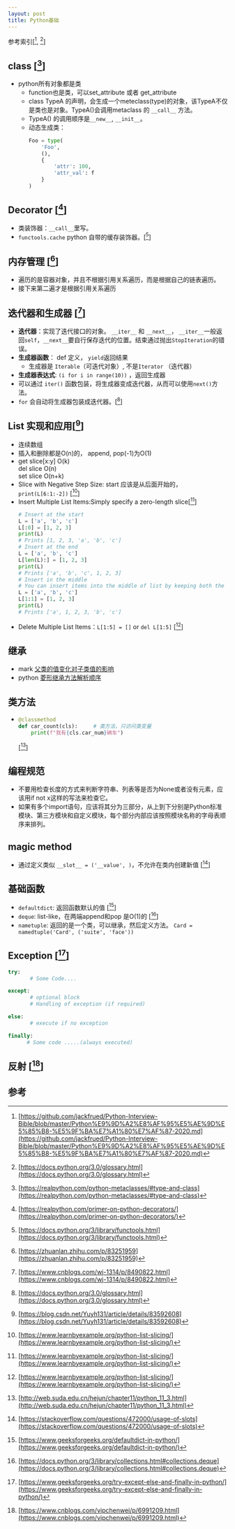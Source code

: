 ```yaml
---
layout: post
title: Python基础
---
```


参考索引[[^1], [^7]]

## class [[^2]]

  * python所有对象都是类
    * function也是类，可以set_attribute 或者 get_attribute
    * class TypeA 的声明，会生成一个meteclass(type)的对象，该TypeA不仅是类也是对象。TypeA()会调用metaclass 的 `__call__` 方法。
    * TypeA() 的调用顺序是`__new__`, `__init__`。
    * 动态生成类：
      ```python
      Foo = type(
          'Foo',
          (),
          {
              'attr': 100,
              'attr_val': f
          }
      )
      ``` 

## Decorator [[^6]]
  *  类装饰器：`__call__`里写。
  *  `functools.cache` python 自带的缓存装饰器。[[^8]]

## 内存管理 [[^3]]
  * 遍历的是容器对象，并且不根据引用关系遍历，而是根据自己的链表遍历。
  * 接下来第二遍才是根据引用关系遍历

## 迭代器和生成器 [[^4]]
  * **迭代器**：实现了迭代接口的对象。 `__iter__` 和 `__next__`， `__iter__`一般返回`self`，`__next__`要自行保存迭代的位置。结束通过抛出`StopIteration`的错误。
  * **生成器函数**： def 定义， `yield`返回结果 
    * 生成器是 `Iterable`（可迭代对象）, 不是`Iterator`  （迭代器）
  * **生成器表达式**: `(i for i in range(10))` ，返回生成器
  * 可以通过 `iter()` 函数包装，将生成器变成迭代器，从而可以使用`next()`方法。
  * `for` 会自动将生成器包装成迭代器。[[^5]]

## List 实现和应用[[^9]]
  * 连续数组
  * 插入和删除都是O(n)的， append, pop(-1)为O(1)
  * get slice[x:y] O(k)    
    del slice O(n)    
    set slice O(n+k)   
  * Slice with Negative Step Size: start 应该是从后面开始的，`print(L[6:1:-2])` [[^sl]]
  * Insert Multiple List Items:Simply specify a zero-length slice[[^sl]]
    ```python
    # Insert at the start
    L = ['a', 'b', 'c']
    L[:0] = [1, 2, 3]
    print(L)
    # Prints [1, 2, 3, 'a', 'b', 'c']
    # Insert at the end
    L = ['a', 'b', 'c']
    L[len(L):] = [1, 2, 3]
    print(L)
    # Prints ['a', 'b', 'c', 1, 2, 3]
    # Insert in the middle
    # You can insert items into the middle of list by keeping both the start and stop indices of the slice same.
    L = ['a', 'b', 'c']
    L[1:1] = [1, 2, 3]
    print(L)
    # Prints ['a', 1, 2, 3, 'b', 'c']
    ```
  * Delete Multiple List Items：`L[1:5] = []` or `del L[1:5]` [[^sl]]





## 继承
  * mark [父类的值变化对子类值的影响](https://github.com/jackfrued/Python-Interview-Bible/blob/master/Python%E9%9D%A2%E8%AF%95%E5%AE%9D%E5%85%B8-%E5%9F%BA%E7%A1%80%E7%AF%87-2020.md#%E9%A2%98%E7%9B%AE018%E8%AF%B4%E5%87%BA%E4%B8%8B%E9%9D%A2%E4%BB%A3%E7%A0%81%E7%9A%84%E8%BF%90%E8%A1%8C%E7%BB%93%E6%9E%9C)
  * python [菱形继承方法解析顺序](https://github.com/jackfrued/Python-Interview-Bible/blob/master/Python%E9%9D%A2%E8%AF%95%E5%AE%9D%E5%85%B8-%E5%9F%BA%E7%A1%80%E7%AF%87-2020.md#%E9%A2%98%E7%9B%AE32%E9%98%85%E8%AF%BB%E4%B8%8B%E9%9D%A2%E7%9A%84%E4%BB%A3%E7%A0%81%E8%AF%B4%E5%87%BA%E8%BF%90%E8%A1%8C%E7%BB%93%E6%9E%9C)

## 类方法
  * ```python
    @classmethod
    def car_count(cls):     # 类方法，只访问类变量
        print(f"我有{cls.car_num}辆车")
    ```
    [[^cm]]

## 编程规范
  * 不要用检查长度的方式来判断字符串、列表等是否为None或者没有元素，应该用if not x这样的写法来检查它。
  * 如果有多个import语句，应该将其分为三部分，从上到下分别是Python标准模块、第三方模块和自定义模块，每个部分内部应该按照模块名称的字母表顺序来排列。

## magic method 
  * 通过定义类似  `__slot__ = ('__value', )`，不允许在类内创建新值 [[^slot]]

## 基础函数
  * `defaultdict`: 返回函数默认的值 [[^dd]]
  * `deque`: list-like，在两端append和pop 是O(1)的 [[^dq]]
  * `nametuple`: 返回的是一个类，可以继承，然后定义方法。 `Card = namedtuple('Card', ('suite', 'face'))`

## Exception [[^ex]]
```python
try:
       # Some Code.... 

except:
       # optional block
       # Handling of exception (if required)

else:
       # execute if no exception

finally:
      # Some code .....(always executed)
```

## 反射 [[^rf]]


## 参考

[^1]: [https://github.com/jackfrued/Python-Interview-Bible/blob/master/Python%E9%9D%A2%E8%AF%95%E5%AE%9D%E5%85%B8-%E5%9F%BA%E7%A1%80%E7%AF%87-2020.md](https://github.com/jackfrued/Python-Interview-Bible/blob/master/Python%E9%9D%A2%E8%AF%95%E5%AE%9D%E5%85%B8-%E5%9F%BA%E7%A1%80%E7%AF%87-2020.md)

[^2]: [https://realpython.com/python-metaclasses/#type-and-class](https://realpython.com/python-metaclasses/#type-and-class)

[^3]: [https://zhuanlan.zhihu.com/p/83251959](https://zhuanlan.zhihu.com/p/83251959)

[^4]: [https://www.cnblogs.com/wj-1314/p/8490822.html](https://www.cnblogs.com/wj-1314/p/8490822.html)

[^5]: [https://docs.python.org/3.0/glossary.html](https://docs.python.org/3.0/glossary.html)

[^6]: [https://realpython.com/primer-on-python-decorators/](https://realpython.com/primer-on-python-decorators/)

[^7]: [https://docs.python.org/3.0/glossary.html](https://docs.python.org/3.0/glossary.html)

[^8]: [https://docs.python.org/3/library/functools.html](https://docs.python.org/3/library/functools.html)

[^9]: [https://blog.csdn.net/Yuyh131/article/details/83592608](https://blog.csdn.net/Yuyh131/article/details/83592608)

[^slot]: [https://stackoverflow.com/questions/472000/usage-of-slots](https://stackoverflow.com/questions/472000/usage-of-slots)

[^cm]: [http://web.suda.edu.cn/hejun/chapter11/python_11_3.html](http://web.suda.edu.cn/hejun/chapter11/python_11_3.html)

[^dd]: [https://www.geeksforgeeks.org/defaultdict-in-python/](https://www.geeksforgeeks.org/defaultdict-in-python/)

[^dq]: [https://docs.python.org/3/library/collections.html#collections.deque](https://docs.python.org/3/library/collections.html#collections.deque)

[^sl]: [https://www.learnbyexample.org/python-list-slicing/](https://www.learnbyexample.org/python-list-slicing/)

[^ex]: [https://www.geeksforgeeks.org/try-except-else-and-finally-in-python/](https://www.geeksforgeeks.org/try-except-else-and-finally-in-python/)

[^rf]: [https://www.cnblogs.com/vipchenwei/p/6991209.html](https://www.cnblogs.com/vipchenwei/p/6991209.html)
